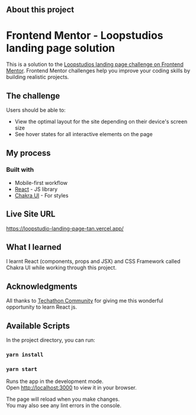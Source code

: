 ## About this project

# Frontend Mentor - Loopstudios landing page solution

This is a solution to the [Loopstudios landing page challenge on Frontend Mentor](https://www.frontendmentor.io/challenges/loopstudios-landing-page-N88J5Onjw). Frontend Mentor challenges help you improve your coding skills by building realistic projects.

## The challenge

Users should be able to:

- View the optimal layout for the site depending on their device's screen size
- See hover states for all interactive elements on the page

## My process

### Built with

- Mobile-first workflow
- [React](https://reactjs.org/) - JS library
- [Chakra UI](https://chakra-ui.com/) - For styles

## Live Site URL

https://loopstudio-landing-page-tan.vercel.app/

## What I learned

I learnt React (components, props and JSX) and CSS Framework called Chakra UI while working through this project.

## Acknowledgments

All thanks to [Techathon Community](https://t.co/J591uyytCr) for giving me this wonderful opportunity to learn React js.

## Available Scripts

In the project directory, you can run:

### `yarn install`

### `yarn start`

Runs the app in the development mode.\
Open [http://localhost:3000](http://localhost:3000) to view it in your browser.

The page will reload when you make changes.\
You may also see any lint errors in the console.
